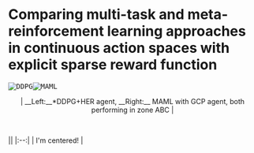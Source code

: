 # Comparing multi-task and meta-reinforcement learning approaches in continuous action spaces with explicit sparse reward function

<kbd>![DDPG](https://media.giphy.com/media/TJhAQ0LZAmiLVhphA9/giphy.gif)</kbd><kbd>![MAML](https://media.giphy.com/media/UWOtisD6E0XfTuW3bm/giphy.gif)</kbd><br>
<p align="center"> | __Left:__*DDPG+HER agent, __Right:__ MAML with GCP agent, both performing in zone ABC |</p><br>

|| <!-- empty table header -->
|:--:| <!-- table header/body separator with center formatting -->
| I'm centered! | <!-- cell gets column's alignment -->
